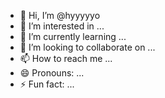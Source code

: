 - 👋 Hi, I’m @hyyyyyo
- 👀 I’m interested in ...
- 🌱 I’m currently learning ...
- 💞️ I’m looking to collaborate on ...
- 📫 How to reach me ...
- 😄 Pronouns: ...
- ⚡ Fun fact: ...

<!---
hyyyyyo/hyyyyyo is a ✨ special ✨ repository because its `README.md` (this file) appears on your GitHub profile.
You can click the Preview link to take a look at your changes.
--->
